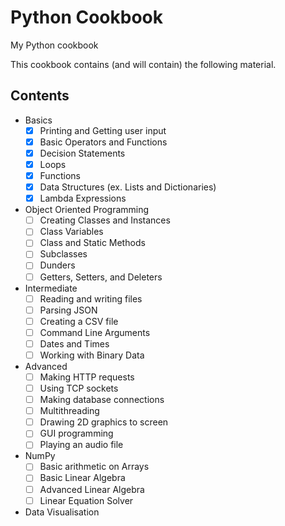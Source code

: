 # Python Cookbook
My Python cookbook

This cookbook contains (and will contain) the following material.

## Contents ##
* Basics
    - [x] Printing and Getting user input
    - [x] Basic Operators and Functions
    - [x] Decision Statements
    - [x] Loops
    - [x] Functions
    - [x] Data Structures (ex. Lists and Dictionaries)
    - [x] Lambda Expressions
* Object Oriented Programming
    - [ ] Creating Classes and Instances
    - [ ] Class Variables
    - [ ] Class and Static Methods
    - [ ] Subclasses
    - [ ] Dunders
    - [ ] Getters, Setters, and Deleters
* Intermediate
    - [ ] Reading and writing files
    - [ ] Parsing JSON
    - [ ] Creating a CSV file
    - [ ] Command Line Arguments
    - [ ] Dates and Times
    - [ ] Working with Binary Data
* Advanced
    - [ ] Making HTTP requests
    - [ ] Using TCP sockets
    - [ ] Making database connections
    - [ ] Multithreading
    - [ ] Drawing 2D graphics to screen
    - [ ] GUI programming
    - [ ] Playing an audio file
* NumPy
    - [ ] Basic arithmetic on Arrays
    - [ ] Basic Linear Algebra
    - [ ] Advanced Linear Algebra
    - [ ] Linear Equation Solver
* Data Visualisation
